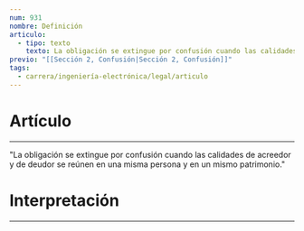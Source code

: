 ```yaml
---
num: 931
nombre: Definición
articulo:
  - tipo: texto
    texto: La obligación se extingue por confusión cuando las calidades de acreedor y de deudor se reúnen en una misma persona y en un mismo patrimonio.
previo: "[[Sección 2, Confusión|Sección 2, Confusión]]"
tags:
  - carrera/ingeniería-electrónica/legal/articulo
---
```

# Artículo
---
"La obligación se extingue por confusión cuando las calidades de acreedor y de deudor se reúnen en una misma persona y en un mismo patrimonio."

# Interpretación
---
